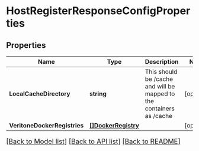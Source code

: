 # HostRegisterResponseConfigProperties

## Properties

Name | Type | Description | Notes
------------ | ------------- | ------------- | -------------
**LocalCacheDirectory** | **string** | This should be /cache and will be mapped to the containers as /cache | [optional] 
**VeritoneDockerRegistries** | [**[]DockerRegistry**](DockerRegistry.md) |  | [optional] 

[[Back to Model list]](../README.md#documentation-for-models) [[Back to API list]](../README.md#documentation-for-api-endpoints) [[Back to README]](../README.md)

<style>
     p, ul, ol, li { font-size: 18px !important;}
</style>


